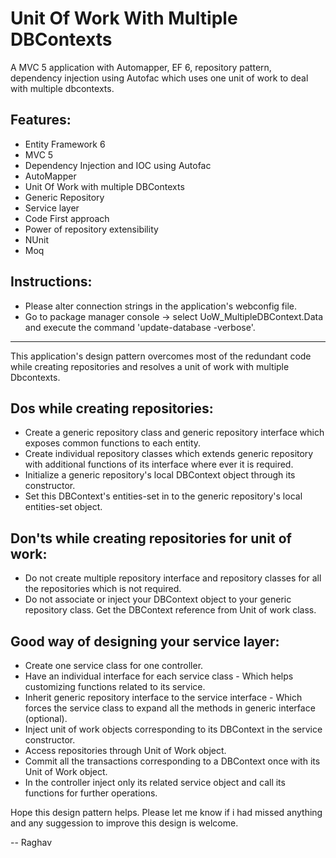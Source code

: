 Unit Of Work With Multiple DBContexts
===============================

A MVC 5 application with Automapper, EF 6, repository pattern, dependency injection using Autofac which uses one unit of work to deal with multiple dbcontexts.

Features:
-------------
- Entity Framework 6
- MVC 5
- Dependency Injection and IOC using Autofac
- AutoMapper
- Unit Of Work with multiple DBContexts
- Generic Repository
- Service layer
- Code First approach
- Power of repository extensibility
- NUnit
- Moq

Instructions:
-----------------
- Please alter connection strings in the application's webconfig file.
- Go to package manager console -> select UoW_MultipleDBContext.Data and execute the command 'update-database -verbose'.

-------------------------------------------

This application's design pattern overcomes most of the redundant code while creating repositories and resolves a unit of work with multiple Dbcontexts.

Dos while creating repositories:
-------------------------------------------
- Create a generic repository class and generic repository interface which exposes common functions to each entity.
- Create individual repository classes which extends generic repository with additional functions of its interface where ever it is required.
- Initialize a generic repository's local DBContext object through its constructor.
- Set this DBContext's entities-set in to the generic repository's local entities-set object.

Don'ts while creating repositories for unit of work:
-------------------------------------------------------------------
- Do not create multiple repository interface and repository classes for all the repositories which is not required.
- Do not associate or inject your DBContext object to your generic repository class. Get the DBContext reference from Unit of work class.

Good way of designing your service layer:
--------------------------------------------------------
- Create one service class for one controller.
- Have an individual interface for each service class - Which helps customizing functions related to its service.
- Inherit generic repository interface to the service interface - Which forces the service class to expand all the methods in generic interface (optional).
- Inject unit of work objects corresponding to its DBContext in the service constructor.
- Access repositories through Unit of Work object.
- Commit all the transactions corresponding to a DBContext once with its Unit of Work object.
- In the controller inject only its related service object and call its functions for further operations.


Hope this design pattern helps. Please let me know if i had missed anything and any suggession to improve this design is welcome.

-- Raghav
